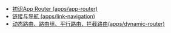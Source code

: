 - [初识App Router (apps/app-router)](https://github.com/limuen/monorepo-initial-next/blob/main/apps/app-router/app/dashboard/page.tsx)
- [链接与导航 (apps/link-navigation)](https://github.com/limuen/monorepo-initial-next/blob/main/apps/link-navigation/src/app/dashboard/page.tsx)
- [动态路由、路由组、平行路由、拦截路由(apps/dynamic-router)](https://github.com/limuen/monorepo-initial-next/blob/main/apps/dynamic-router/src/app/page.tsx)